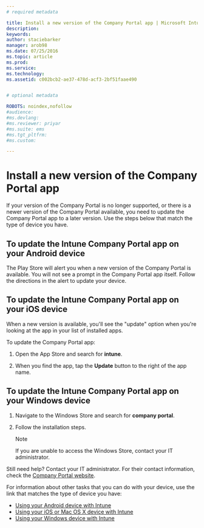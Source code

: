 ```yaml
---
# required metadata

title: Install a new version of the Company Portal app | Microsoft Intune
description:
keywords:
author: staciebarker
manager: arob98
ms.date: 07/25/2016
ms.topic: article
ms.prod:
ms.service:
ms.technology:
ms.assetid: c002bcb2-ae37-478d-acf3-2bf51faae490


# optional metadata

ROBOTS: noindex,nofollow
#audience:
#ms.devlang:
#ms.reviewer: priyar
#ms.suite: ems
#ms.tgt_pltfrm:
#ms.custom:

---
```


# Install a new version of the Company Portal app

If your version of the Company Portal is no longer supported, or there is a newer version of the Company Portal available, you need to update the Company Portal app to a later version. Use the steps below that match the type of device you have.

## To update the Intune Company Portal app on your Android device

The Play Store will alert you when a new version of the Company Portal is available. You will not see a prompt in the Company Portal app itself. Follow the directions in the alert to update your device.

## To update the Intune Company Portal app on your iOS device

When a new version is available, you'll see the "update" option when you're looking at the app in your list of installed apps.  

To update the Company Portal app:

1. Open the App Store and search for **intune**.

2. When you find the app, tap the **Update** button to the right of the app name.

## To update the Intune Company Portal app on your Windows device

1.  Navigate to the Windows Store and search for **company portal**.

2.  Follow the installation steps.

    > [!NOTE]
    > If you are unable to access the Windows Store, contact your IT administrator.


Still need help? Contact your IT administrator. For their contact information, check the [Company Portal website](http://portal.manage.microsoft.com).

For information about other tasks that you can do with your device, use the link that matches the type of device you have:

- [Using your Android device with Intune](using-your-android-device-with-intune.md)</br>
- [Using your iOS or Mac OS X device with Intune](using-your-ios-or-mac-os-x-device-with-intune.md)</br>
- [Using your Windows device with Intune](using-your-windows-device-with-intune.md)


